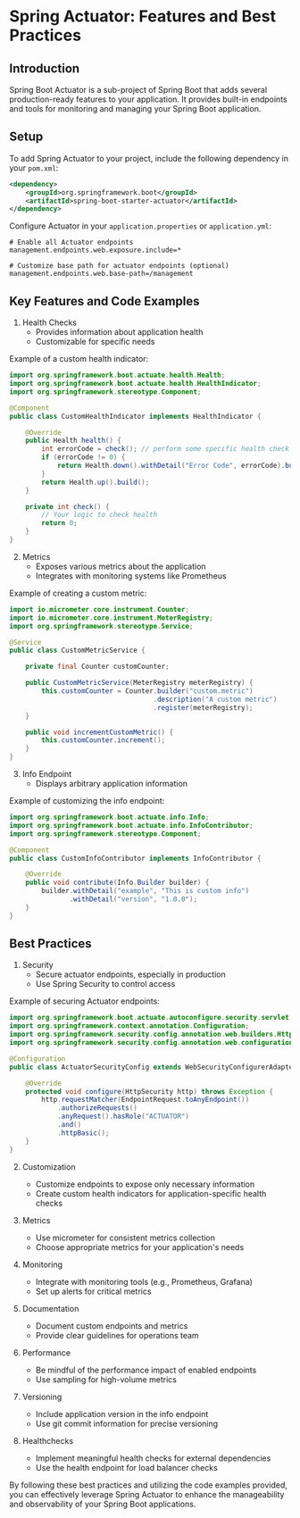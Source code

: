 # Spring Actuator: Features and Best Practices

## Introduction
Spring Boot Actuator is a sub-project of Spring Boot that adds several production-ready features to your application. It provides built-in endpoints and tools for monitoring and managing your Spring Boot application.

## Setup

To add Spring Actuator to your project, include the following dependency in your `pom.xml`:

```xml
<dependency>
    <groupId>org.springframework.boot</groupId>
    <artifactId>spring-boot-starter-actuator</artifactId>
</dependency>
```

Configure Actuator in your `application.properties` or `application.yml`:

```properties
# Enable all Actuator endpoints
management.endpoints.web.exposure.include=*

# Customize base path for actuator endpoints (optional)
management.endpoints.web.base-path=/management
```

## Key Features and Code Examples

1. Health Checks
   - Provides information about application health
   - Customizable for specific needs

Example of a custom health indicator:

```java
import org.springframework.boot.actuate.health.Health;
import org.springframework.boot.actuate.health.HealthIndicator;
import org.springframework.stereotype.Component;

@Component
public class CustomHealthIndicator implements HealthIndicator {

    @Override
    public Health health() {
        int errorCode = check(); // perform some specific health check
        if (errorCode != 0) {
            return Health.down().withDetail("Error Code", errorCode).build();
        }
        return Health.up().build();
    }

    private int check() {
        // Your logic to check health
        return 0;
    }
}
```

2. Metrics
   - Exposes various metrics about the application
   - Integrates with monitoring systems like Prometheus

Example of creating a custom metric:

```java
import io.micrometer.core.instrument.Counter;
import io.micrometer.core.instrument.MeterRegistry;
import org.springframework.stereotype.Service;

@Service
public class CustomMetricService {

    private final Counter customCounter;

    public CustomMetricService(MeterRegistry meterRegistry) {
        this.customCounter = Counter.builder("custom.metric")
                                    .description("A custom metric")
                                    .register(meterRegistry);
    }

    public void incrementCustomMetric() {
        this.customCounter.increment();
    }
}
```

3. Info Endpoint
   - Displays arbitrary application information

Example of customizing the info endpoint:

```java
import org.springframework.boot.actuate.info.Info;
import org.springframework.boot.actuate.info.InfoContributor;
import org.springframework.stereotype.Component;

@Component
public class CustomInfoContributor implements InfoContributor {

    @Override
    public void contribute(Info.Builder builder) {
        builder.withDetail("example", "This is custom info")
               .withDetail("version", "1.0.0");
    }
}
```

## Best Practices

1. Security
   - Secure actuator endpoints, especially in production
   - Use Spring Security to control access

Example of securing Actuator endpoints:

```java
import org.springframework.boot.actuate.autoconfigure.security.servlet.EndpointRequest;
import org.springframework.context.annotation.Configuration;
import org.springframework.security.config.annotation.web.builders.HttpSecurity;
import org.springframework.security.config.annotation.web.configuration.WebSecurityConfigurerAdapter;

@Configuration
public class ActuatorSecurityConfig extends WebSecurityConfigurerAdapter {

    @Override
    protected void configure(HttpSecurity http) throws Exception {
        http.requestMatcher(EndpointRequest.toAnyEndpoint())
            .authorizeRequests()
            .anyRequest().hasRole("ACTUATOR")
            .and()
            .httpBasic();
    }
}
```

2. Customization
   - Customize endpoints to expose only necessary information
   - Create custom health indicators for application-specific health checks

3. Metrics
   - Use micrometer for consistent metrics collection
   - Choose appropriate metrics for your application's needs

4. Monitoring
   - Integrate with monitoring tools (e.g., Prometheus, Grafana)
   - Set up alerts for critical metrics

5. Documentation
   - Document custom endpoints and metrics
   - Provide clear guidelines for operations team

6. Performance
   - Be mindful of the performance impact of enabled endpoints
   - Use sampling for high-volume metrics

7. Versioning
   - Include application version in the info endpoint
   - Use git commit information for precise versioning

8. Healthchecks
   - Implement meaningful health checks for external dependencies
   - Use the health endpoint for load balancer checks

By following these best practices and utilizing the code examples provided, you can effectively leverage Spring Actuator to enhance the manageability and observability of your Spring Boot applications.
